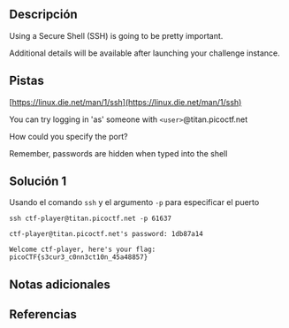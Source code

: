 ## Descripción
Using a Secure Shell (SSH) is going to be pretty important.

Additional details will be available after launching your challenge instance.
## Pistas
[https://linux.die.net/man/1/ssh](https://linux.die.net/man/1/ssh)

You can try logging in 'as' someone with `<user>`@titan.picoctf.net

How could you specify the port?

Remember, passwords are hidden when typed into the shell
## Solución 1
Usando el comando `ssh` y el argumento `-p` para especificar el puerto
```shell
ssh ctf-player@titan.picoctf.net -p 61637

ctf-player@titan.picoctf.net's password: 1db87a14

Welcome ctf-player, here's your flag: picoCTF{s3cur3_c0nn3ct10n_45a48857}
```


## Notas adicionales

## Referencias
